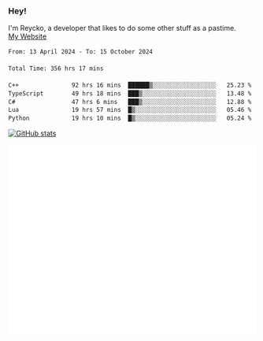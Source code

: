 ### Hey!
I'm Reycko, a developer that likes to do some other stuff as a pastime.  
[My Website](https://reycko.root.sx)

<!--START_SECTION:wakasection-->

```txt
From: 13 April 2024 - To: 15 October 2024

Total Time: 356 hrs 17 mins

C++               92 hrs 16 mins  ██████▒░░░░░░░░░░░░░░░░░░   25.23 %
TypeScript        49 hrs 18 mins  ███▒░░░░░░░░░░░░░░░░░░░░░   13.48 %
C#                47 hrs 6 mins   ███▒░░░░░░░░░░░░░░░░░░░░░   12.88 %
Lua               19 hrs 57 mins  █▒░░░░░░░░░░░░░░░░░░░░░░░   05.46 %
Python            19 hrs 10 mins  █▒░░░░░░░░░░░░░░░░░░░░░░░   05.24 %
```

<!--END_SECTION:wakasection-->

[![GitHub stats](https://github-readme-stats.vercel.app/api?username=Reycko&show_icons=true&theme=dark&hide_title=true&count_private=true)](https://github.com/anuraghazra/github-readme-stats)

![Metrics](/github-metrics.svg)
